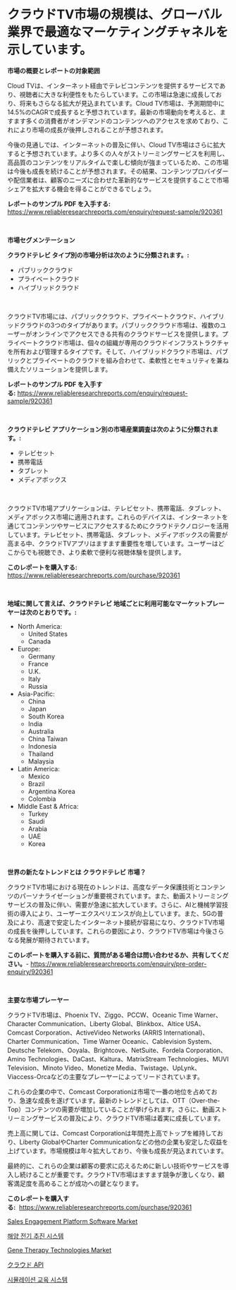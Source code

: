 <p><h1>クラウドTV市場の規模は、グローバル業界で最適なマーケティングチャネルを示しています。</h1></p><p><strong>市場の概要とレポートの対象範囲</strong></p>
<p><p>Cloud TVは、インターネット経由でテレビコンテンツを提供するサービスであり、視聴者に大きな利便性をもたらしています。この市場は急速に成長しており、将来もさらなる拡大が見込まれています。Cloud TV市場は、予測期間中に14.5%のCAGRで成長すると予想されています。最新の市場動向を考えると、ますます多くの消費者がオンデマンドのコンテンツへのアクセスを求めており、これにより市場の成長が後押しされることが予想されます。</p><p>今後の見通しでは、インターネットの普及に伴い、Cloud TV市場はさらに拡大すると予想されています。より多くの人々がストリーミングサービスを利用し、高品質のコンテンツをリアルタイムで楽しむ傾向が強まっているため、この市場は今後も成長を続けることが予想されます。その結果、コンテンツプロバイダーや配信業者は、顧客のニーズに合わせた革新的なサービスを提供することで市場シェアを拡大する機会を得ることができるでしょう。</p></p>
<p><strong>レポートのサンプル PDF を入手する:</strong> <a href="https://www.reliableresearchreports.com/enquiry/request-sample/920361">https://www.reliableresearchreports.com/enquiry/request-sample/920361</a></p>
<p>&nbsp;</p>
<p><strong>市場セグメンテーション</strong></p>
<p><strong>クラウドテレビ タイプ別の市場分析は次のように分類されます。:</strong></p>
<p><ul><li>パブリッククラウド</li><li>プライベートクラウド</li><li>ハイブリッドクラウド</li></ul></p>
<p>&nbsp;</p>
<p><p>クラウドTV市場には、パブリッククラウド、プライベートクラウド、ハイブリッドクラウドの3つのタイプがあります。パブリッククラウド市場は、複数のユーザーがオンラインでアクセスできる共有のクラウドサービスを提供します。プライベートクラウド市場は、個々の組織が専用のクラウドインフラストラクチャを所有および管理するタイプです。そして、ハイブリッドクラウド市場は、パブリックとプライベートのクラウドを組み合わせて、柔軟性とセキュリティを兼ね備えたソリューションを提供します。</p></p>
<p><strong>レポートのサンプル PDF を入手する:</strong>&nbsp;<a href="https://www.reliableresearchreports.com/enquiry/request-sample/920361">https://www.reliableresearchreports.com/enquiry/request-sample/920361</a></p>
<p>&nbsp;</p>
<p><strong> クラウドテレビ アプリケーション別の市場産業調査は次のように分類されます。:</strong></p>
<p><ul><li>テレビセット</li><li>携帯電話</li><li>タブレット</li><li>メディアボックス</li></ul></p>
<p>&nbsp;</p>
<p><p>クラウドTV市場アプリケーションは、テレビセット、携帯電話、タブレット、メディアボックス市場に適用されます。これらのデバイスは、インターネットを通じてコンテンツやサービスにアクセスするためにクラウドテクノロジーを活用しています。テレビセット、携帯電話、タブレット、メディアボックスの需要が高まる中、クラウドTVアプリはますます重要性を増しています。ユーザーはどこからでも視聴でき、より柔軟で便利な視聴体験を提供します。</p></p>
<p><strong>このレポートを購入する:</strong>&nbsp; <a href="https://www.reliableresearchreports.com/purchase/920361">https://www.reliableresearchreports.com/purchase/920361</a></p>
<p>&nbsp;</p>
<p><strong>地域に関して言えば、クラウドテレビ 地域ごとに利用可能なマーケットプレーヤーは次のとおりです。:</strong></p>
<p><ul>
    <li>
        North America:
        <ul>
            <li>United States</li>
            <li>Canada</li>
        </ul>
    </li>
    <li>
        Europe:
        <ul>
            <li>Germany</li>
            <li>France</li>
            <li>U.K.</li>
            <li>Italy</li>
            <li>Russia</li>
        </ul>
    </li>
    <li>
        Asia-Pacific:
        <ul>
            <li>China</li>
            <li>Japan</li>
            <li>South Korea</li>
            <li>India</li>
            <li>Australia</li>
            <li>China Taiwan</li>
            <li>Indonesia</li>
            <li>Thailand</li>
            <li>Malaysia</li>
        </ul>
    </li>
    <li>
        Latin America:
        <ul>
            <li>Mexico</li>
            <li>Brazil</li>
            <li>Argentina Korea</li>
            <li>Colombia</li>
        </ul>
    </li>
    <li>
        Middle East & Africa:
        <ul>
            <li>Turkey</li>
            <li>Saudi</li>
            <li>Arabia</li>
            <li>UAE</li>
            <li>Korea</li>
        </ul>
    </li>
    </ul></p>
<p>&nbsp;</p>
<p><strong>世界の新たなトレンドとは クラウドテレビ 市場？</strong></p>
<p><p>クラウドTV市場における現在のトレンドは、高度なデータ保護技術とコンテンツのパーソナライゼーションが重要視されています。また、動画ストリーミングサービスの普及に伴い、需要が急速に拡大しています。さらに、AIと機械学習技術の導入により、ユーザーエクスペリエンスが向上しています。また、5Gの普及により、高速で安定したインターネット接続が容易になり、クラウドTV市場の成長を後押ししています。これらの要因により、クラウドTV市場は今後さらなる発展が期待されています。</p></p>
<p><strong>このレポートを購入する前に、質問がある場合は問い合わせるか、共有してください。</strong>- <a href="https://www.reliableresearchreports.com/enquiry/pre-order-enquiry/920361">https://www.reliableresearchreports.com/enquiry/pre-order-enquiry/920361</a></p>
<p>&nbsp;</p>
<p><strong>主要な市場プレーヤー</strong></p>
<p><p>クラウドTV市場は、Phoenix TV、Ziggo、PCCW、Oceanic Time Warner、Character Communication、Liberty Global、Blinkbox、Altice USA、Comcast Corporation、ActiveVideo Networks (ARRIS International)、Charter Communication、Time Warner Oceanic、Cablevision System、Deutsche Telekom、Ooyala、Brightcove、NetSuite、Fordela Corporation、Amino Technologies、DaCast、Kaltura、MatrixStream Technologies、MUVI Television、Minoto Video、Monetize Media、Twistage、UpLynk、Viaccess-Orcaなどの主要なプレーヤーによってリードされています。</p><p>これらの企業の中で、Comcast Corporationは市場で一番の地位を占めており、急速な成長を遂げています。最新のトレンドとしては、OTT（Over-the-Top）コンテンツの需要が増加していることが挙げられます。さらに、動画ストリーミングサービスの普及により、クラウドTV市場は着実に成長しています。</p><p>売上高に関しては、Comcast Corporationは年間売上高でトップを維持しており、Liberty GlobalやCharter Communicationなどの他の企業も安定した収益を上げています。市場規模は年々拡大しており、今後も成長が見込まれています。</p><p>最終的に、これらの企業は顧客の要求に応えるために新しい技術やサービスを導入し続けることが重要です。クラウドTV市場はますます競争が激しくなり、顧客満足度を高めることが成功への鍵となります。</p></p>
<p><strong>このレポートを購入する:</strong>&nbsp;&nbsp;<a href="https://www.reliableresearchreports.com/purchase/920361">https://www.reliableresearchreports.com/purchase/920361</a></p>
<p><p><a href="https://issuu.com/reportprime-2/docs/sales-engagement-platform-software-market-size-203">Sales Engagement Platform Software Market</a></p><p><a href="https://github.com/lzrvbyqzftro57/Market-Research-Report-List-1/blob/main/1816437183162.md">해양 전기 추진 시스템</a></p><p><a href="https://issuu.com/reportprime-2/docs/gene-therapy-technologies-market-size-2030.pptx">Gene Therapy Technologies Market</a></p><p><a href="https://github.com/oqxogxyvqe90775/Market-Research-Report-List-1/blob/main/1111531183109.md">クラウド API</a></p><p><a href="https://github.com/vs019sa3m8x/Market-Research-Report-List-1/blob/main/2863329183163.md">시뮬레이션 교육 시스템</a></p></p>